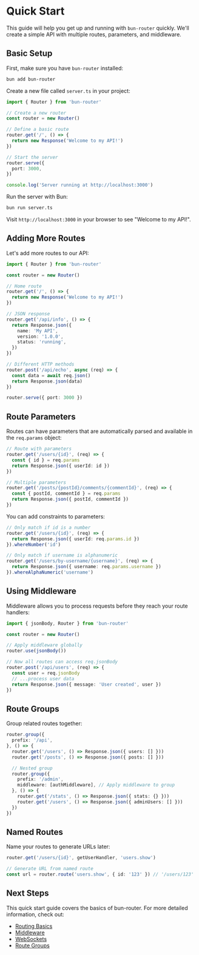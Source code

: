 # Quick Start

This guide will help you get up and running with `bun-router` quickly. We'll create a simple API with multiple routes, parameters, and middleware.

## Basic Setup

First, make sure you have `bun-router` installed:

```bash
bun add bun-router
```

Create a new file called `server.ts` in your project:

```typescript
import { Router } from 'bun-router'

// Create a new router
const router = new Router()

// Define a basic route
router.get('/', () => {
  return new Response('Welcome to my API!')
})

// Start the server
router.serve({
  port: 3000,
})

console.log('Server running at http://localhost:3000')
```

Run the server with Bun:

```bash
bun run server.ts
```

Visit `http://localhost:3000` in your browser to see "Welcome to my API!".

## Adding More Routes

Let's add more routes to our API:

```typescript
import { Router } from 'bun-router'

const router = new Router()

// Home route
router.get('/', () => {
  return new Response('Welcome to my API!')
})

// JSON response
router.get('/api/info', () => {
  return Response.json({
    name: 'My API',
    version: '1.0.0',
    status: 'running',
  })
})

// Different HTTP methods
router.post('/api/echo', async (req) => {
  const data = await req.json()
  return Response.json(data)
})

router.serve({ port: 3000 })
```

## Route Parameters

Routes can have parameters that are automatically parsed and available in the `req.params` object:

```typescript
// Route with parameters
router.get('/users/{id}', (req) => {
  const { id } = req.params
  return Response.json({ userId: id })
})

// Multiple parameters
router.get('/posts/{postId}/comments/{commentId}', (req) => {
  const { postId, commentId } = req.params
  return Response.json({ postId, commentId })
})
```

You can add constraints to parameters:

```typescript
// Only match if id is a number
router.get('/users/{id}', (req) => {
  return Response.json({ userId: req.params.id })
}).whereNumber('id')

// Only match if username is alphanumeric
router.get('/users/by-username/{username}', (req) => {
  return Response.json({ username: req.params.username })
}).whereAlphaNumeric('username')
```

## Using Middleware

Middleware allows you to process requests before they reach your route handlers:

```typescript
import { jsonBody, Router } from 'bun-router'

const router = new Router()

// Apply middleware globally
router.use(jsonBody())

// Now all routes can access req.jsonBody
router.post('/api/users', (req) => {
  const user = req.jsonBody
  // ...process user data
  return Response.json({ message: 'User created', user })
})
```

## Route Groups

Group related routes together:

```typescript
router.group({
  prefix: '/api',
}, () => {
  router.get('/users', () => Response.json({ users: [] }))
  router.get('/posts', () => Response.json({ posts: [] }))

  // Nested group
  router.group({
    prefix: '/admin',
    middleware: [authMiddleware], // Apply middleware to group
  }, () => {
    router.get('/stats', () => Response.json({ stats: {} }))
    router.get('/users', () => Response.json({ adminUsers: [] }))
  })
})
```

## Named Routes

Name your routes to generate URLs later:

```typescript
router.get('/users/{id}', getUserHandler, 'users.show')

// Generate URL from named route
const url = router.route('users.show', { id: '123' }) // '/users/123'
```

## Next Steps

This quick start guide covers the basics of bun-router. For more detailed information, check out:

- [Routing Basics](/features/routing-basics)
- [Middleware](/features/middleware)
- [WebSockets](/features/websockets)
- [Route Groups](/features/route-groups)

